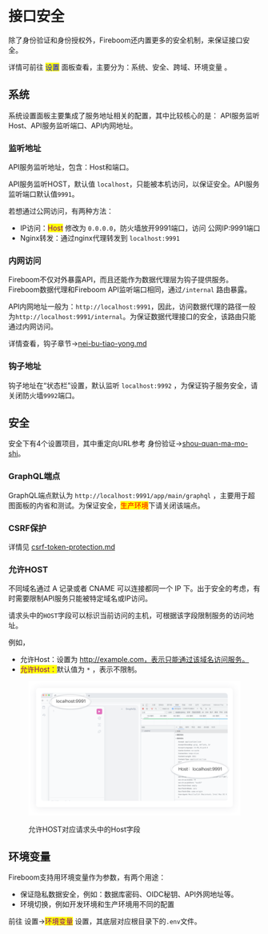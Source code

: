 # 接口安全

除了身份验证和身份授权外，Fireboom还内置更多的安全机制，来保证接口安全。

详情可前往 <mark style="color:blue;">设置</mark> 面板查看，主要分为：系统、安全、跨域、环境变量 。

## 系统

系统设置面板主要集成了服务地址相关的配置，其中比较核心的是： API服务监听Host、API服务监听端口、API内网地址。

### 监听地址

API服务监听地址，包含：Host和端口。

API服务监听HOST，默认值 `localhost`，只能被本机访问，以保证安全。API服务监听端口默认值`9991`。

若想通过公网访问，有两种方法：

* IP访问：<mark style="color:purple;">Host</mark> 修改为 `0.0.0.0`，防火墙放开9991端口，访问 公网IP:9991端口
* Nginx转发：通过nginx代理转发到 `localhost:9991`

### 内网访问

Fireboom不仅对外暴露API，而且还能作为数据代理层为钩子提供服务。Fireboom数据代理和Fireboom API监听端口相同，通过`/internal` 路由暴露。

API内网地址一般为：`http://localhost:9991`，因此，访问数据代理的路径一般为`http://localhost:9991/internal`。为保证数据代理接口的安全，该路由只能通过内网访问。

详情查看，钩子章节->[nei-bu-tiao-yong.md](../../jin-jie-gou-zi-ji-zhi/nei-bu-tiao-yong.md "mention")

### 钩子地址

钩子地址在“状态栏”设置，默认监听 `localhost:9992` ，为保证钩子服务安全，请关闭防火墙`9992`端口。

## 安全

安全下有4个设置项目，其中重定向URL参考 身份验证->[shou-quan-ma-mo-shi](../../ji-chu-ke-shi-hua-kai-fa/shen-fen-yan-zheng/shou-quan-ma-mo-shi/ "mention")。

### GraphQL端点

GraphQL端点默认为 `http://localhost:9991/app/main/graphql` ，主要用于超图面板的内省和测试。为保证安全，<mark style="color:red;">生产环境</mark>下请关闭该端点。

### CSRF保护

详情见 [csrf-token-protection.md](csrf-token-protection.md "mention")

### 允许HOST

不同域名通过 A 记录或者 CNAME 可以连接都同一个 IP 下。出于安全的考虑，有时需要限制API服务只能被特定域名或IP访问。

请求头中的`HOST`字段可以标识当前访问的主机，可根据该字段限制服务的访问地址。

例如，

* 允许Host：设置为 http://example.com，表示只能通过该域名访问服务。
* <mark style="color:purple;">允许Host：</mark>默认值为 `*` ，表示不限制。

<figure><img src="../../.gitbook/assets/image.png" alt=""><figcaption><p>允许HOST对应请求头中的Host字段</p></figcaption></figure>

## 环境变量

Fireboom支持用环境变量作为参数，有两个用途：

* 保证隐私数据安全，例如：数据库密码、OIDC秘钥、API外网地址等。
* 环境切换，例如开发环境和生产环境用不同的配置

前往 设置-><mark style="color:purple;">环境变量</mark> 设置，其底层对应根目录下的`.env`文件。

